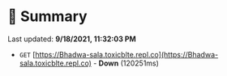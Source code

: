 # 📖 Summary
Last updated: **9/18/2021, 11:32:03 PM**

- `GET` [https://Bhadwa-sala.toxicblte.repl.co](https://Bhadwa-sala.toxicblte.repl.co) - **Down** (120251ms)

